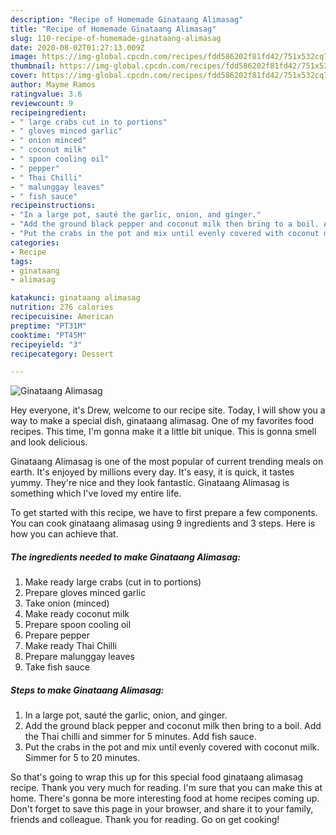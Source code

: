 ```yaml
---
description: "Recipe of Homemade Ginataang Alimasag"
title: "Recipe of Homemade Ginataang Alimasag"
slug: 110-recipe-of-homemade-ginataang-alimasag
date: 2020-08-02T01:27:13.009Z
image: https://img-global.cpcdn.com/recipes/fdd586202f81fd42/751x532cq70/ginataang-alimasag-recipe-main-photo.jpg
thumbnail: https://img-global.cpcdn.com/recipes/fdd586202f81fd42/751x532cq70/ginataang-alimasag-recipe-main-photo.jpg
cover: https://img-global.cpcdn.com/recipes/fdd586202f81fd42/751x532cq70/ginataang-alimasag-recipe-main-photo.jpg
author: Mayme Ramos
ratingvalue: 3.6
reviewcount: 9
recipeingredient:
- " large crabs cut in to portions"
- " gloves minced garlic"
- " onion minced"
- " coconut milk"
- " spoon cooling oil"
- " pepper"
- " Thai Chilli"
- " malunggay leaves"
- " fish sauce"
recipeinstructions:
- "In a large pot, sauté the garlic, onion, and ginger."
- "Add the ground black pepper and coconut milk then bring to a boil. Add the Thai chilli and simmer for 5 minutes. Add fish sauce."
- "Put the crabs in the pot and mix until evenly covered with coconut milk. Simmer for 5 to 20 minutes."
categories:
- Recipe
tags:
- ginataang
- alimasag

katakunci: ginataang alimasag 
nutrition: 276 calories
recipecuisine: American
preptime: "PT31M"
cooktime: "PT45M"
recipeyield: "3"
recipecategory: Dessert

---
```



![Ginataang Alimasag](https://img-global.cpcdn.com/recipes/fdd586202f81fd42/751x532cq70/ginataang-alimasag-recipe-main-photo.jpg)

Hey everyone, it's Drew, welcome to our recipe site. Today, I will show you a way to make a special dish, ginataang alimasag. One of my favorites food recipes. This time, I'm gonna make it a little bit unique. This is gonna smell and look delicious.



Ginataang Alimasag is one of the most popular of current trending meals on earth. It's enjoyed by millions every day. It's easy, it is quick, it tastes yummy. They're nice and they look fantastic. Ginataang Alimasag is something which I've loved my entire life.


To get started with this recipe, we have to first prepare a few components. You can cook ginataang alimasag using 9 ingredients and 3 steps. Here is how you can achieve that.

<!--inarticleads1-->

##### The ingredients needed to make Ginataang Alimasag:

1. Make ready  large crabs (cut in to portions)
1. Prepare  gloves minced garlic
1. Take  onion (minced)
1. Make ready  coconut milk
1. Prepare  spoon cooling oil
1. Prepare  pepper
1. Make ready  Thai Chilli
1. Prepare  malunggay leaves
1. Take  fish sauce




<!--inarticleads2-->

##### Steps to make Ginataang Alimasag:

1. In a large pot, sauté the garlic, onion, and ginger.
1. Add the ground black pepper and coconut milk then bring to a boil. Add the Thai chilli and simmer for 5 minutes. Add fish sauce.
1. Put the crabs in the pot and mix until evenly covered with coconut milk. Simmer for 5 to 20 minutes.




So that's going to wrap this up for this special food ginataang alimasag recipe. Thank you very much for reading. I'm sure that you can make this at home. There's gonna be more interesting food at home recipes coming up. Don't forget to save this page in your browser, and share it to your family, friends and colleague. Thank you for reading. Go on get cooking!
